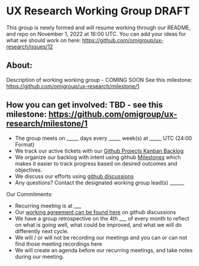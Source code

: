# UX Research Working Group DRAFT 

This group is newly formed and will resume working through our README, and repo on November 1, 2022 at 16:00 UTC. You can add your ideas for what we should work on here: https://github.com/omigroup/ux-research/issues/12

## About: 
Description of working working group - COMING SOON See this milestone: https://github.com/omigroup/ux-research/milestone/1

## How you can get involved: TBD - see this milestone: https://github.com/omigroup/ux-research/milestone/1
- The group meets on _____ days every _____ week(s) at _____ UTC (24:00 Format) 
- We track our active tickets with our [Github Projects Kanban Backlog](../../projects/1?add_cards_query=is%3Aopen)
- We organize our backlog with intent using github [Milestones](../../milestones) which makes it easier to track progress based on desired outcomes and objectives.
- We discuss our efforts using [github discussions](../../discussions)
- Any questions? Contact the designated working group lead(s) ______

Our Commitments: 
- Recurring meeting is at ___ 
- Our [working agreement can be found here](../../discussions) on github discussions
- We have a group retrospective on the 4th ___ of every month to reflect on what is going well, what could be improved, and what we will do differently next cycle. 
- We will / or will not be recording our meetings and you can or can not find those meeting recordings here
- We will create an agenda before our recurring meetings, and take notes during our meeting. 
